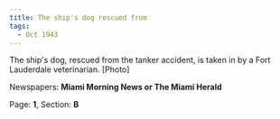 ```yaml
---  
title: The ship's dog rescued from  
tags:  
  - Oct 1943  
---  
```

  
The ship's dog, rescued from the tanker accident, is taken in by a Fort Lauderdale veterinarian. [Photo]  
  
Newspapers: **Miami Morning News or The Miami Herald**  
  
Page: **1**, Section: **B** 
